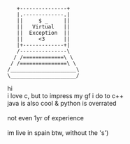   ~~~ text
     +---------------+
     |.-------------.|
     ||     $ _     ||
     ||   Virtual   ||
     ||  Exception  ||
     ||     <3      ||
     |+-------------+|
     /---------------\
    / /=============\ \
   / /===============\ \
/_____________________\
\_____________________/
~~~

hi  <br />
i love c, but to impress my gf i do to c++  <br />
java is also cool & python is overrated <br />
<br />
not even 1yr of experience  <br />
<br />
im live in spain btw, without the 's')  <br />
